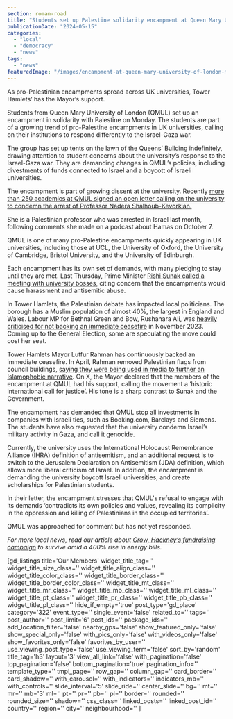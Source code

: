 ```yaml
---
section: roman-road
title: "Students set up Palestine solidarity encampment at Queen Mary University of London"
publicationDate: "2024-05-15"
categories: 
  - "local"
  - "democracy"
  - "news"
tags: 
  - "news"
featuredImage: "/images/encampment-at-queen-mary-university-of-london-mile-end-palestine-1.jpg"
---
```


As pro-Palestinian encampments spread across UK universities, Tower Hamlets’ has the Mayor’s support.

Students from Queen Mary University of London (QMUL) set up an encampment in solidarity with Palestine on Monday. The students are part of a growing trend of pro-Palestine encampments in UK universities, calling on their institutions to respond differently to the Israel-Gaza war. 

The group has set up tents on the lawn of the Queens’ Building indefinitely, drawing attention to student concerns about the university’s response to the Israel-Gaza war. They are demanding changes in QMUL’s policies, including divestments of funds connected to Israel and a boycott of Israeli universities. 

The encampment is part of growing dissent at the university. Recently [more than 250 academics at QMUL signed an open letter calling on the university to condemn the arrest of Professor Nadera Shalhoub-Kevorkian.](https://romanroadlondon.com/queen-mary-university-academics-open-letter-condemn-israel-arrest-palestinian-scholar-nadera-shalhoub-kevorkian/) 

She is a Palestinian professor who was arrested in Israel last month, following comments she made on a podcast about Hamas on October 7.

QMUL is one of many pro-Palestine encampments quickly appearing in UK universities, including those at UCL, the University of Oxford, the University of Cambridge, Bristol University, and the University of Edinburgh. 

Each encampment has its own set of demands, with many pledging to stay until they are met. Last Thursday, Prime Minister [Rishi Sunak called a meeting with university bosses,](https://www.reuters.com/world/uk/uk-pm-sunak-tells-university-bosses-protect-jewish-students-2024-05-09/) citing concern that the encampments would cause harassment and antisemitic abuse. 

In Tower Hamlets, the Palestinian debate has impacted local politicians. The borough has a Muslim population of almost 40%, the largest in England and Wales. Labour MP for Bethnal Green and Bow, Rushanara Ali, was [heavily criticised for not backing an immediate ceasefire](https://romanroadlondon.com/school-strike-protest-palestine-cease-fire-rushanara-ali-tower-hamlets/) in November 2023. Coming up to the General Election, some are speculating the move could cost her seat. 

Tower Hamlets Mayor Lutfur Rahman has continuously backed an immediate ceasefire. In April, Rahman removed Palestinian flags from council buildings, [saying they were being used in media to further an Islamophobic narrative](https://romanroadlondon.com/palestinian-flags-removed-tower-hamlets-mayor/). On X, the Mayor declared that the members of the encampment at QMUL had his support, calling the movement a ‘historic international call for justice’. His tone is a sharp contrast to Sunak and the Government. 

The encampment has demanded that QMUL stop all investments in companies with Israeli ties, such as Booking.com, Barclays and Siemens. The students have also requested that the university condemn Israel’s military activity in Gaza, and call it genocide. 

Currently, the university uses the International Holocaust Remembrance Alliance (IHRA) definition of antisemitism, and an additional request is to switch to the Jerusalem Declaration on Antisemitism (JDA) definition, which allows more liberal criticism of Israel. In addition, the encampment is demanding the university boycott Israeli universities, and create scholarships for Palestinian students. 

In their letter, the encampment stresses that QMUL's refusal to engage with its demands ‘contradicts its own policies and values, revealing its complicity in the oppression and killing of Palestinians in the occupied territories’. 

QMUL was approached for comment but has not yet responded. 

_For more local news, read our article about_ [_Grow, Hackney’s fundraising campaign_](https://romanroadlondon.com/grow-hackney-wick-music-venue-fundraiser-rising-rent-energy-bills/) _to survive amid a 400% rise in energy bills._

\[gd\_listings title='Our Members' widget\_title\_tag='' widget\_title\_size\_class='' widget\_title\_align\_class='' widget\_title\_color\_class='' widget\_title\_border\_class='' widget\_title\_border\_color\_class='' widget\_title\_mt\_class='' widget\_title\_mr\_class='' widget\_title\_mb\_class='' widget\_title\_ml\_class='' widget\_title\_pt\_class='' widget\_title\_pr\_class='' widget\_title\_pb\_class='' widget\_title\_pl\_class='' hide\_if\_empty='true' post\_type='gd\_place' category='322' event\_type='' single\_event='false' related\_to='' tags='' post\_author='' post\_limit='6' post\_ids='' package\_ids='' add\_location\_filter='false' nearby\_gps='false' show\_featured\_only='false' show\_special\_only='false' with\_pics\_only='false' with\_videos\_only='false' show\_favorites\_only='false' favorites\_by\_user='' use\_viewing\_post\_type='false' use\_viewing\_term='false' sort\_by='random' title\_tag='h3' layout='3' view\_all\_link='false' with\_pagination='false' top\_pagination='false' bottom\_pagination='true' pagination\_info='' template\_type='' tmpl\_page='' row\_gap='' column\_gap='' card\_border='' card\_shadow='' with\_carousel='' with\_indicators='' indicators\_mb='' with\_controls='' slide\_interval='5' slide\_ride='' center\_slide='' bg='' mt='' mr='' mb='3' ml='' pt='' pr='' pb='' pl='' border='' rounded='' rounded\_size='' shadow='' css\_class='' linked\_posts='' linked\_post\_id='' country='' region='' city='' neighbourhood='' \]
